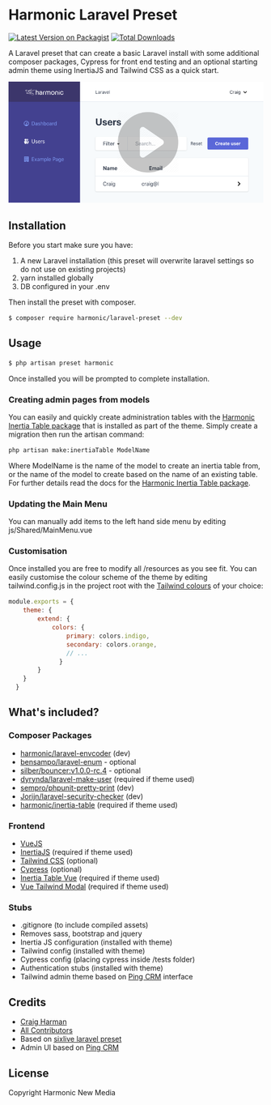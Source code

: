 # Harmonic Laravel Preset

[![Latest Version on Packagist][ico-version]][link-packagist]
[![Total Downloads][ico-downloads]][link-downloads]

A Laravel preset that can create a basic Laravel install with some additional composer packages, Cypress for front end testing and an optional starting admin theme using InertiaJS and Tailwind CSS as a quick start.

[![Laravel Preset - Click for video](docs/laravel-preset-screenshot.png)](https://www.youtube.com/watch?v=K_d_RboHBbI&feature=youtu.be)

## Installation

Before you start make sure you have: 

1) A new Laravel installation (this preset will overwrite laravel settings so do not use on existing projects)
2) yarn installed globally 
3) DB configured in your .env
      
Then install the preset with composer.

``` bash
$ composer require harmonic/laravel-preset --dev
```

## Usage

``` bash
$ php artisan preset harmonic
```

Once installed you will be prompted to complete installation. 

### Creating admin pages from models

You can easily and quickly create administration tables with the [Harmonic Inertia Table package](https://github.com/harmonic/inertia-table) that is installed as part of the theme. Simply create a migration then run the artisan command:

``` bash
php artisan make:inertiaTable ModelName
```
Where ModelName is the name of the model to create an inertia table from, or the name of the model to create based on the name of an existing table. For further details read the docs for the [Harmonic Inertia Table package](https://github.com/harmonic/inertia-table).

### Updating the Main Menu

You can manually add items to the left hand side menu by editing js/Shared/MainMenu.vue

### Customisation

Once installed you are free to modify all /resources as you see fit. You can easily customise the colour scheme of the theme by editing tailwind.config.js in the project root with the [Tailwind colours](https://tailwindcss.com/docs/customizing-colors/#default-color-palette) of your choice:

``` js
module.exports = {
	theme: {
		extend: {
			colors: {
				primary: colors.indigo,
				secondary: colors.orange,
				// ...
			  }
		}
	}
  }
```

## What's included?

### Composer Packages

- [harmonic/laravel-envcoder](https://github.com/Harmonic/laravel-envcoder) (dev)
- [bensampo/laravel-enum](https://github.com/BenSampo/laravel-enum) - optional
- [silber/bouncer:v1.0.0-rc.4](https://github.com/JosephSilber/bouncer) - optional
- [dyrynda/laravel-make-user](https://github.com/michaeldyrynda/laravel-make-user) (required if theme used)
- [sempro/phpunit-pretty-print](https://github.com/sempro/phpunit-pretty-print) (dev)
- [Jorijn/laravel-security-checker](https://github.com/sJorijn/laravel-security-checker) (dev)
- [harmonic/inertia-table](https://github.com/Harmonic/inertia-table) (required if theme used)

### Frontend

- [VueJS](https://github.com/vuejs/vue)
- [InertiaJS](https://github.com/inertiajs/inertia) (required if theme used)
- [Tailwind CSS](https://github.com/tailwindcss/tailwindcss) (optional)
- [Cypress](https://github.com/cypress-io/cypress) (optional)
- [Inertia Table Vue](https://github.com/Harmonic/inertia-table-vue) (required if theme used)
- [Vue Tailwind Modal](https://github.com/Harmonic/vue-tailwind-modal) (required if theme used)

### Stubs

- .gitignore (to include compiled assets)
- Removes sass, bootstrap and jquery
- Inertia JS configuration (installed with theme)
- Tailwind config (installed with theme)
- Cypress config (placing cypress inside /tests folder)
- Authentication stubs (installed with theme)
- Tailwind admin theme based on [Ping CRM](https://github.com/inertiajs/pingcrm) interface

## Credits

- [Craig Harman][link-author]
- [All Contributors][link-contributors]
- Based on [sixlive laravel preset](https://github.com/sixlive/laravel-preset)
- Admin UI based on [Ping CRM](https://github.com/inertiajs/pingcrm)

## License

Copyright Harmonic New Media

[ico-version]: https://img.shields.io/packagist/v/harmonic/laravel-preset.svg?style=flat-square
[ico-downloads]: https://img.shields.io/packagist/dt/harmonic/laravel-preset.svg?style=flat-square

[link-packagist]: https://packagist.org/packages/harmonic/laravel-preset
[link-downloads]: https://packagist.org/packages/harmonic/laravel-preset
[link-author]: https://github.com/harmonic
[link-contributors]: ../../contributors